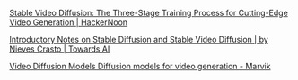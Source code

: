 [Stable Video Diffusion: The Three-Stage Training Process for Cutting-Edge Video Generation | HackerNoon](https://hackernoon.com/stable-video-diffusion-the-three-stage-training-process-for-cutting-edge-video-generation)

[Introductory Notes on Stable Diffusion and Stable Video Diffusion | by Nieves Crasto | Towards AI](https://pub.towardsai.net/introductory-notes-on-stable-diffusion-and-stable-video-diffusion-f9fc8ad10c39)

[Video Diffusion Models Diffusion models for video generation - Marvik](https://blog.marvik.ai/2024/01/30/diffusion-models-for-video-generation/)
